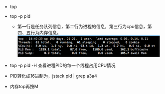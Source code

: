 - top
- top -p pid
  - 第一行是任务队列信息，第二行为进程的信息，第三行为cpu信息，第四、五行为内存信息。
![5](./image/5.jpg)

- top -p pid -H 查看进程PID的每一个线程占用CPU情况

- PID转化成16进制为，jstack pid | grep a3a4

- 内存top再按M